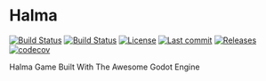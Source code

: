 # Halma

[![Build Status](https://travis-ci.org/Crazy-Marvin/Halma.svg?branch=master)](https://travis-ci.org/Crazy-Marvin/Halma)
[![Build Status](https://dev.azure.com/Crazy-Marvin/CrazyMarvin/_apis/build/status/Crazy-Marvin.Halma)](https://dev.azure.com/Crazy-Marvin/CrazyMarvin/_build/latest)
[![License](https://img.shields.io/github/license/Crazy-Marvin/Halma.svg)](LICENSE.txt)
[![Last commit](https://img.shields.io/github/last-commit/Crazy-Marvin/Halma.svg)](https://github.com/Crazy-Marvin/Halma/)
[![Releases](https://img.shields.io/github/downloads/Crazy-Marvin/Halma/total.svg)](https://github.com/Crazy-Marvin/Halma/releases)
[![codecov](https://codecov.io/gh/Crazy-Marvin/Halma/branch/master/graph/badge.svg)](https://codecov.io/gh/Crazy-Marvin/Halma)


Halma Game Built With The Awesome Godot Engine
